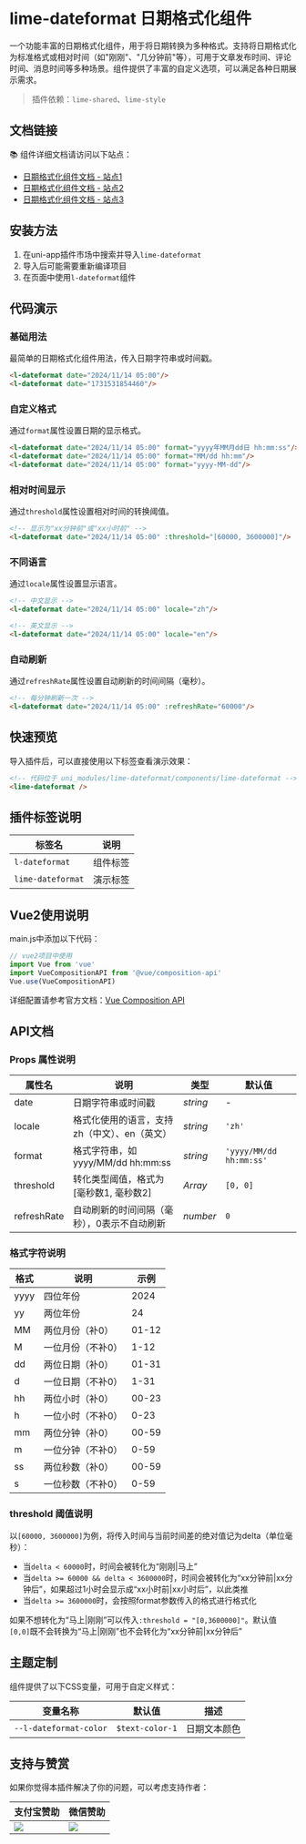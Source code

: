 # lime-dateformat 日期格式化组件
一个功能丰富的日期格式化组件，用于将日期转换为多种格式。支持将日期格式化为标准格式或相对时间（如"刚刚"、"几分钟前"等），可用于文章发布时间、评论时间、消息时间等多种场景。组件提供了丰富的自定义选项，可以满足各种日期展示需求。

> 插件依赖：`lime-shared`、`lime-style`

## 文档链接
📚 组件详细文档请访问以下站点：
- [日期格式化组件文档 - 站点1](https://limex.qcoon.cn/components/dateformat.html)
- [日期格式化组件文档 - 站点2](https://limeui.netlify.app/components/dateformat.html)
- [日期格式化组件文档 - 站点3](https://limeui.familyzone.top/components/dateformat.html)

## 安装方法
1. 在uni-app插件市场中搜索并导入`lime-dateformat`
2. 导入后可能需要重新编译项目
3. 在页面中使用`l-dateformat`组件

## 代码演示

### 基础用法
最简单的日期格式化组件用法，传入日期字符串或时间戳。

```html
<l-dateformat date="2024/11/14 05:00"/>
<l-dateformat date="1731531854460"/>
```

### 自定义格式
通过`format`属性设置日期的显示格式。

```html
<l-dateformat date="2024/11/14 05:00" format="yyyy年MM月dd日 hh:mm:ss"/>
<l-dateformat date="2024/11/14 05:00" format="MM/dd hh:mm"/>
<l-dateformat date="2024/11/14 05:00" format="yyyy-MM-dd"/>
```

### 相对时间显示
通过`threshold`属性设置相对时间的转换阈值。

```html
<!-- 显示为"xx分钟前"或"xx小时前" -->
<l-dateformat date="2024/11/14 05:00" :threshold="[60000, 3600000]"/>
```

### 不同语言
通过`locale`属性设置显示语言。

```html
<!-- 中文显示 -->
<l-dateformat date="2024/11/14 05:00" locale="zh"/>

<!-- 英文显示 -->
<l-dateformat date="2024/11/14 05:00" locale="en"/>
```

### 自动刷新
通过`refreshRate`属性设置自动刷新的时间间隔（毫秒）。

```html
<!-- 每分钟刷新一次 -->
<l-dateformat date="2024/11/14 05:00" :refreshRate="60000"/>
```



## 快速预览
导入插件后，可以直接使用以下标签查看演示效果：

```html
<!-- 代码位于 uni_modules/lime-dateformat/components/lime-dateformat -->
<lime-dateformat />
```

## 插件标签说明

| 标签名 | 说明 | 
| --- | --- | 
| `l-dateformat` | 组件标签 |
| `lime-dateformat` | 演示标签 |

## Vue2使用说明
main.js中添加以下代码：
```js
// vue2项目中使用
import Vue from 'vue'
import VueCompositionAPI from '@vue/composition-api'
Vue.use(VueCompositionAPI)
```

详细配置请参考官方文档：[Vue Composition API](https://uniapp.dcloud.net.cn/tutorial/vue-composition-api.html)


## API文档

### Props 属性说明

| 属性名 | 说明 | 类型 | 默认值 |
| --- | --- | --- | --- |
| date | 日期字符串或时间戳 | _string_ | - |
| locale | 格式化使用的语言，支持zh（中文）、en（英文） | _string_ | `'zh'` |
| format | 格式字符串，如yyyy/MM/dd hh:mm:ss | _string_ | `'yyyy/MM/dd hh:mm:ss'` |
| threshold | 转化类型阈值，格式为[毫秒数1, 毫秒数2] | _Array_ | `[0, 0]` |
| refreshRate | 自动刷新的时间间隔（毫秒），0表示不自动刷新 | _number_ | `0` |

### 格式字符说明

| 格式 | 说明 | 示例 |
| --- | --- | --- |
| yyyy | 四位年份 | 2024 |
| yy | 两位年份 | 24 |
| MM | 两位月份（补0） | 01-12 |
| M | 一位月份（不补0） | 1-12 |
| dd | 两位日期（补0） | 01-31 |
| d | 一位日期（不补0） | 1-31 |
| hh | 两位小时（补0） | 00-23 |
| h | 一位小时（不补0） | 0-23 |
| mm | 两位分钟（补0） | 00-59 |
| m | 一位分钟（不补0） | 0-59 |
| ss | 两位秒数（补0） | 00-59 |
| s | 一位秒数（不补0） | 0-59 |

### threshold 阈值说明

以`[60000, 3600000]`为例，将传入时间与当前时间差的绝对值记为delta（单位毫秒）：

- 当`delta < 60000`时，时间会被转化为“刚刚|马上”
- 当`delta >= 60000 && delta < 3600000`时，时间会被转化为“xx分钟前|xx分钟后”，如果超过1小时会显示成“xx小时前|xx小时后”，以此类推
- 当`delta >= 3600000`时，会按照format参数传入的格式进行格式化

如果不想转化为“马上|刚刚”可以传入`:threshold = "[0,3600000]"`。默认值`[0,0]`既不会转换为“马上|刚刚”也不会转化为“xx分钟前|xx分钟后”


## 主题定制

组件提供了以下CSS变量，可用于自定义样式：

| 变量名称 | 默认值 | 描述 |
|---------|--------|------|
| `--l-dateformat-color` | `$text-color-1` | 日期文本颜色 |

## 支持与赞赏

如果你觉得本插件解决了你的问题，可以考虑支持作者：

| 支付宝赞助 | 微信赞助 |
|------------|------------|
| ![](https://testingcf.jsdelivr.net/gh/liangei/image@1.9/alipay.png) | ![](https://testingcf.jsdelivr.net/gh/liangei/image@1.9/wpay.png) |